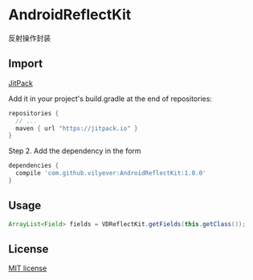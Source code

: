 # AndroidReflectKit
反射操作封装
## Import
[JitPack](https://jitpack.io/)

Add it in your project's build.gradle at the end of repositories:

```gradle
repositories {
  // ...
  maven { url "https://jitpack.io" }
}
```

Step 2. Add the dependency in the form

```gradle
dependencies {
  compile 'com.github.vilyever:AndroidReflectKit:1.0.0'
}
```

## Usage
```java
ArrayList<Field> fields = VDReflectKit.getFields(this.getClass());
```
## License

[MIT license](LICENSE)

